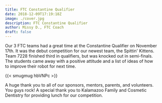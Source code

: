 ```yaml
---
title: FTC Constantine Qualifier
date: 2018-12-09T17:19:18Z
image: ./cover.jpg
description: FTC Constantine Qualifier
author: Missy D., FTC Coach
draft: false
---
```


Our 3 FTC teams had a great time at the Constantine Qualifier on November 17th. It was the debut competition for our newest team, the Spittin' Kittens. Team 7228 finished third in qualifiers, but was knocked out in semi-finals. The students came away with a positive attitude and a list of ideas of how to improve their robot for next time.

<!--more-->

{{< smugmug hbVNPc >}}

A huge thank you to all of our sponsors, mentors, parents, and volunteers. You guys rock! A special thank you to Kalamazoo Family and Cosmetic Dentistry for providing lunch for our competition.
